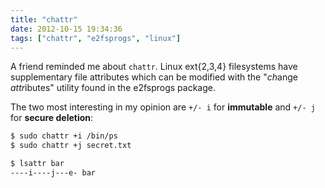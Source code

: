 ```yaml
---
title: "chattr"
date: 2012-10-15 19:34:36
tags: ["chattr", "e2fsprogs", "linux"]
---
```


A friend reminded me about `chattr`. Linux ext{2,3,4} filesystems have
supplementary file attributes which can be modified with the "<i>ch</i>ange
<i>attr</i>ibutes" utility found in the e2fsprogs package.

The two most interesting in my opinion are `+/- i` for <b>immutable</b> and
`+/- j` for <b>secure deletion</b>:

```bash
$ sudo chattr +i /bin/ps
$ sudo chattr +j secret.txt

$ lsattr bar
----i----j---e- bar
```
